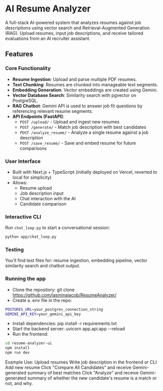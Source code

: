 # AI Resume Analyzer

A full-stack AI-powered system that analyzes resumes against job descriptions using vector search and Retrieval-Augmented Generation (RAG). Upload resumes, input job descriptions, and receive tailored evaluations from an AI recruiter assistant.

## Features

### Core Functionality
- **Resume Ingestion**: Upload and parse multiple PDF resumes.
- **Text Chunking**: Resumes are chunked into manageable text segments.
- **Embedding Generation**: Vector embeddings are created using Gemini.
- **Vector Database Search**: Similarity search with pgvector on PostgreSQL.
- **RAG Chatbot**: Gemini API is used to answer job fit questions by referencing relevant resume segments.
- **API Endpoints (FastAPI)**:
  - `POST /upload/` - Upload and ingest new resumes
  - `POST /generate/` - Match job description with best candidates
  - `POST /analyze_resume/` - Analyze a single resume against a job description
  - `POST /save_resume/` - Save and embed resume for future comparisons

### User Interface
- Built with Next.js + TypeScript (initially deployed on Vercel, reverted to local for simplicity)
- Allows:
  - Resume upload
  - Job description input
  - Chat interaction with the AI
  - Candidate comparison

### Interactive CLI
Run `chat_loop.py` to start a conversational session:
```bash
python app/chat_loop.py
```

### Testing
You’ll find test files for: resume ingestion, embedding pipeline, vector similarity search and chatbot output.

### Running the app
- Clone the repository: git clone https://github.com/iasminaiacob/ResumeAnalyzer/
- Create a .env file in the repo:
```bash
POSTGRES_URL=your_postgres_connection_string
GEMINI_API_KEY=your_gemini_api_key
```
- Install dependencies: pip install -r requirements.txt
- Start the backend server: uvicorn app.api:app --reload
- Run the frontend:
```bash
cd resume-analyzer-ui
npm install
npm run dev
```

Example Use:
Upload resumes
Write job description in the frontend or CLI
Add new resume
Click "Compare All Candidates" and receive Gemini-generated summary of best matches
Click "Analyze" and receive Gemini-generated summary of whether the new candidate's resume is a match or not, and why.
